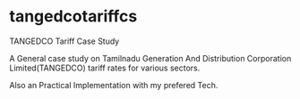 # tangedcotariffcs
TANGEDCO Tariff Case Study

 A General case study on Tamilnadu Generation And Distribution Corporation Limited(TANGEDCO) tariff rates for various sectors.
 
 Also an Practical Implementation with my prefered Tech. 
